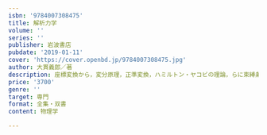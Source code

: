 ```yaml
---
isbn: '9784007308475'
title: 解析力学
volume: ''
series: ''
publisher: 岩波書店
pubdate: '2019-01-11'
cover: 'https://cover.openbd.jp/9784007308475.jpg'
author: 大貫義郎／著
description: 座標変換から，変分原理，正準変換，ハミルトン・ヤコビの理論，らに束縛条件をもつハミルトン形式まで詳述．
price: '3700'
genre: ''
target: 専門
format: 全集・双書
content: 物理学

---
```

